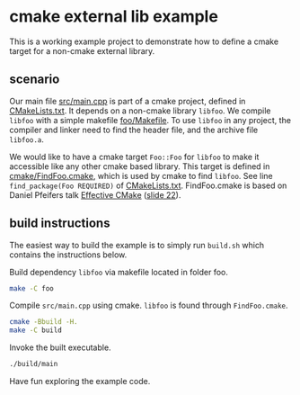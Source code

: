 # cmake external lib example

This is a working example project to demonstrate how to define a cmake target for a non-cmake external library.

## scenario

Our main file [src/main.cpp](src/main.cpp) is part of a cmake project, defined in [CMakeLists.txt](CMakeLists.txt). It depends on a non-cmake library `libfoo`. We compile `libfoo` with a simple makefile [foo/Makefile](foo/Makefile). To use `libfoo` in any project, the compiler and linker need to find the header file, and the archive file `libfoo.a`.

We would like to have a cmake target `Foo::Foo` for `libfoo` to make it accessible like any other cmake based library. This target is defined in [cmake/FindFoo.cmake](cmake/FindFoo.cmake), which is used by cmake to find `libfoo`. See line `find_package(Foo REQUIRED)` of [CMakeLists.txt](CMakeLists.txt). FindFoo.cmake is based on Daniel Pfeifers talk [Effective CMake](https://www.youtube.com/watch?v=bsXLMQ6WgIk) ([slide 22](https://github.com/boostcon/cppnow_presentations_2017/blob/master/05-19-2017_friday/effective_cmake__daniel_pfeifer__cppnow_05-19-2017.pdf)).

## build instructions

The easiest way to build the example is to simply run `build.sh` which contains the instructions below.

Build dependency `libfoo` via makefile located in folder foo.

```bash
make -C foo
```

Compile `src/main.cpp` using cmake. `libfoo` is found through `FindFoo.cmake`.

```bash
cmake -Bbuild -H.
make -C build
```

Invoke the built executable.

```bash
./build/main
```

Have fun exploring the example code.